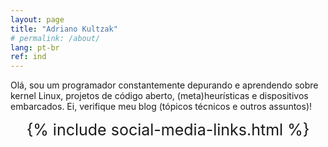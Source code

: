 ```yaml
---
layout: page
title: "Adriano Kultzak"
# permalink: /about/
lang: pt-br
ref: ind
---
```


Olá, sou um programador constantemente depurando e aprendendo sobre kernel Linux, projetos de código aberto, (meta)heurísticas e dispositivos embarcados. Ei, verifique meu blog (tópicos técnicos e outros assuntos)!

<div class="divider"></div>


<!-- <a href="{{ site.data.social-media.email.href }}{{ site.data.social-media.email.id }}" title="Email me">Click here to send me an email!</a> -->

<center style="font-size: 25px !important">{% include social-media-links.html %}</center>


<!-- This is the base Jekyll theme. You can find out more info about customizing your Jekyll theme, as well as basic Jekyll usage documentation at [jekyllrb.com](https://jekyllrb.com/)

You can find the source code for Minima at GitHub:
[jekyll][jekyll-organization] /
[minima](https://github.com/jekyll/minima)

You can find the source code for Jekyll at GitHub:
[jekyll][jekyll-organization] /
[jekyll](https://github.com/jekyll/jekyll) -->


[jekyll-organization]: https://github.com/jekyll
